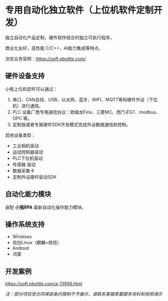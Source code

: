 # 专用自动化独立软件（上位机软件定制开发）

独立自动化产品定制，硬件软件结合的独立可执行程序。

商业化友好，高性能 C/C++，AI能力集成等特点。

浏览业务官网：https://soft.pbottle.com/


## 硬件设备支持

小瓶上位机软件可以通过：

1. 串口、CAN总线、USB、以太网、蓝牙、WIFI、MQTT等和硬件外设（下位机）进行通信。
2. PLC 设备厂商专用通信协议：欧姆龙Fins、三菱MC、西门子S7、modbus、OPC 等。
3. 定制版或者专属硬件SDK开发模式完成外设数据通信和控制。
   
其他设备类型：

- 工业相机驱动
- 运动控制器驱动
- PLC下位机驱动
- 传感器 驱动
- 数据采集卡
- 定制外设硬件驱动SDK

## 自动化能力模块

装配 **小瓶RPA** 最新自动化操作能力模块。


## 操作系统支持

- Windows
- 信创Linux（麒麟+统信）
- Android
- 鸿蒙

## 开发案例

https://soft.pbottle.com/a-13956.html

*注：部分项目受合同保密条约限制不予展示，请联系客服索要跟多资料和视频演示*